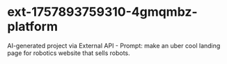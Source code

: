 # ext-1757893759310-4gmqmbz-platform
AI-generated project via External API - Prompt: make an uber cool landing page for robotics website that sells robots.
